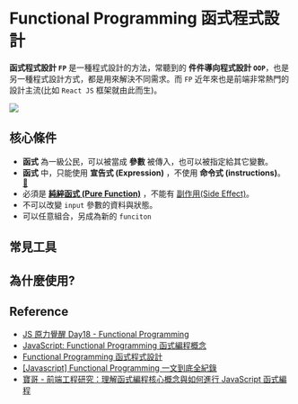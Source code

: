 # Functional Programming 函式程式設計

**函式程式設計 `FP`** 是一種程式設計的方法，常聽到的 **件件導向程式設計 `OOP`**，也是另一種程式設計方式，都是用來解決不同需求。而 `FP` 近年來也是前端非常熱門的設計主流(比如 `React JS` 框架就由此而生)。

![](/Javascript/img/functional-programming.png)

## 核心條件

- **函式** 為一級公民，可以被當成 **參數** 被傳入，也可以被指定給其它變數。
- **函式** 中，只能使用 **宣告式 (Expression)** ，不使用 **命令式 (instructions)**。 [🔗](https://www.notion.so/Declarative-vs-Imperative-1d36095623484227a50cf2776328bb95)
- 必須是 [**純綷函式 (Pure Function)**](/Javascript/pure-function) ，不能有 [副作用(Side Effect)](/Javascript/side-effects)。
- 不可以改變 `input` 參數的資料與狀態。
- 可以任意組合，另成為新的 `funciton`

## 常見工具

## 為什麼使用?

## Reference

- [JS 原力覺醒 Day18 - Functional Programming](https://ithelp.ithome.com.tw/articles/10224130)
- [JavaScript: Functional Programming 函式編程概念](https://totoroliu.medium.com/javascript-functional-programming-%E5%87%BD%E5%BC%8F%E7%B7%A8%E7%A8%8B%E6%A6%82%E5%BF%B5-e8f4e778fc08)
- [Functional Programming 函式程式設計](https://mgleon08.github.io/blog/2019/07/26/functional-programming/)
- [[Javascript] Functional Programming 一文到底全紀錄](https://medium.com/%E4%B8%80%E5%80%8B%E5%B0%8F%E5%B0%8F%E5%B7%A5%E7%A8%8B%E5%B8%AB%E7%9A%84%E9%9A%A8%E6%89%8B%E7%AD%86%E8%A8%98/javascript-functional-programming-%E4%B8%80%E6%96%87%E5%88%B0%E5%BA%95%E5%85%A8%E7%B4%80%E9%8C%84-95ff19d9892)
- [寶哥 - 前端工程研究：理解函式編程核心概念與如何進行 JavaScript 函式編程](https://blog.miniasp.com/post/2016/12/10/Functional-Programming-in-JavaScript)
